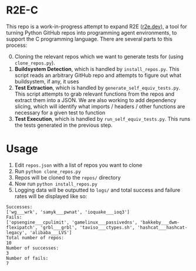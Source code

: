 # R2E-C
This repo is a work-in-progress attempt to expand R2E ([r2e.dev](r2e.dev)), a tool for turning Python GitHub repos into programming agent environments, to support the C programming language. There are several parts to this process:

0) Cloning the relevant repos which we want to generate tests for (using `clone_repos.py`).
1) **Buildsystem Detection**, which is handled by `install_repos.py`. This script reads an arbitrary GitHub repo and attempts to figure out what buildsystem, if any, it uses
2) **Test Extraction**, which is handled by `generate_self_equiv_tests.py`. This script attempts to grab relevant functions from the repos and extract them into a JSON. We are also working to add dependency slicing, which will identify what imports / headers / other functions are necessary for a given test to function
3) **Test Execution**, which is handled by `run_self_equiv_tests.py`. This runs the tests generated in the previous step.
   
# Usage
1. Edit `repos.json` with a list of repos you want to clone
2. Run `python clone_repos.py`
3. Repos will be cloned to the `repos/` directory
4. Now run `python install_repos.py`
5. Logging data will be outputted to `logs/` and total success and failure rates will be displayed like so:
   
```
Successes:
['wg___wrk', 'samyk___pwnat', 'ioquake___ioq3']
Fails:
['opsengine___cpulimit', 'gamelinux___passivedns', 'bakkeby___dwm-flexipatch', 'grbl___grbl', 'taviso___ctypes.sh', 'hashcat___hashcat-legacy', 'alibaba___LVS']
Total number of repos:
10
Number of successes:
3
Number of fails:
7
```
